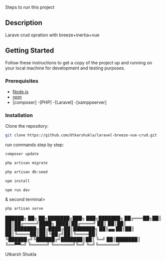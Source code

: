 Steps to run this project 

## Description

Larave crud opration with breeze+inertia+vue


## Getting Started

Follow these instructions to get a copy of the project up and running on your local machine for development and testing purposes.

### Prerequisites

- [Node.js](https://nodejs.org/en/)
- [npm](https://www.npmjs.com/) 
- [composer]
-[PHP]
-[Laravel]
-[xamppserver]
### Installation

Clone the repository:

```bash
git clone https://github.com/Utkarshukla/laravel-breeze-vue-crud.git
```
run commands step by step:
```bash
composer update
```
```bash
php artisan migrate
```
```bash
php artisan db:seed
```
```bash
npm install
```
```bash
npm run dev 
```
& second terminal> 
```bash
php artisan serve
```

██████╗ ██╗ ██╗███████╗███╗ ███╗███████╗
██╔═══██╗██║ ██║██╔════╝████╗ ████║██╔════╝
██║ ██║██║ ██║███████╗██╔████╔██║███████╗
██║▄▄ ██║██║ ██║╚════██║██║╚██╔╝██║╚════██║
╚██████╔╝╚██████╔╝███████║██║ ╚═╝ ██║███████║
╚══▀▀═╝ ╚═════╝ ╚══════╝╚═╝ ╚═╝╚══════╝

Utkarsh Shukla 
